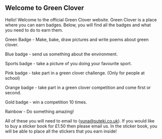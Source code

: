## Welcome to Green Clover

Hello! Welcome to the official Green Clover website. 
Green Clover is a place where you can earn badges. Below, you will find all the badges and what you need to do to earn them.

Green Badge - Make, bake, draw pictures and write poems about green clover.


Blue badge - send us something about the environment.


Sports badge - take a picture of you doing your favourite sport.


Pink badge - take part in a green clover challenge. (Only for people at school)


Orange badge - take part in a green clover competition and come first or second.


Gold badge - win a competition 10 times.


Rainbow - Do something amazing!

All of these you will need to email to (yuna@suteki.co.uk).
If you would like to buy a sticker book for £1.50 then please email us. In the sticker book, you will be able to place all the stickers that you earn inside!

